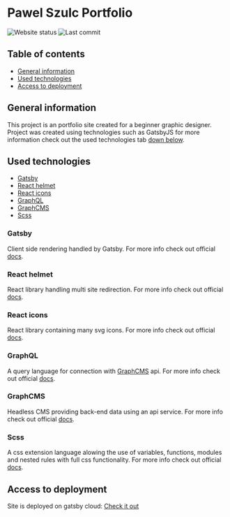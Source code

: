 # Pawel Szulc Portfolio
![Website status](https://img.shields.io/website?down_color=red&up_color=green&url=https%3A%2F%2Fpawelszulc.gatsbyjs.io%2F)
![Last commit](https://img.shields.io/github/last-commit/rekeye/pawel-szulc-portfolio)

## Table of contents
* [General information](#general-information)
* [Used technologies](#used-technologies)
* [Access to deployment](#access-to-deployment)

## General information
This project is an portfolio site created for a beginner graphic designer. Project was created using technologies such as GatsbyJS for more information check out the used technologies tab [down below](#used-technologies). 

## Used technologies
* [Gatsby](#gatsby)
* [React helmet](#react-helmet)
* [React icons](#react-icons)
* [GraphQL](#graphql)
* [GraphCMS](#graphcms)
* [Scss](#scss)

### Gatsby
Client side rendering handled by Gatsby. For more info check out official [docs](https://www.gatsbyjs.com/docs/). 

### React helmet
React library handling multi site redirection. For more info check out official [docs](https://www.npmjs.com/package/react-helmet/).

### React icons
React library containing many svg icons. For more info check out official [docs](https://react-icons.github.io/react-icons/).

### GraphQL
A query language for connection with [GraphCMS](#graphcms) api. For more info check out official [docs](https://graphql.org/).

### GraphCMS
Headless CMS providing back-end data using an api service. For more info check out official [docs](https://graphcms.com/docs).

### Scss
A css extension language alowing the use of variables, functions, modules and nested rules with full css functionality. For more info check out official [docs](https://sass-lang.com/documentation).

## Access to deployment
Site is deployed on gatsby cloud:
[Check it out](https://pawelszulc.gatsbyjs.io/)

